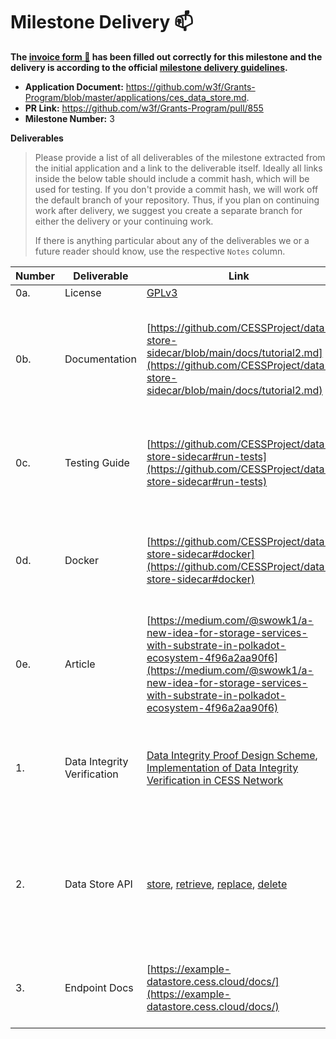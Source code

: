 # Milestone Delivery :mailbox:

**The [invoice form :pencil:](https://docs.google.com/forms/d/e/1FAIpQLSfmNYaoCgrxyhzgoKQ0ynQvnNRoTmgApz9NrMp-hd8mhIiO0A/viewform) has been filled out correctly for this milestone and the delivery is according to the official [milestone delivery guidelines](https://github.com/w3f/Grants-Program/blob/master/docs/milestone-deliverables-guidelines.md).**

- **Application Document:** https://github.com/w3f/Grants-Program/blob/master/applications/ces_data_store.md.
- **PR Link:** https://github.com/w3f/Grants-Program/pull/855
- **Milestone Number:** 3

**Deliverables**

> Please provide a list of all deliverables of the milestone extracted from the initial application and a link to the deliverable itself. Ideally all links inside the below table should include a commit hash, which will be used for testing. If you don't provide a commit hash, we will work off the default branch of your repository. Thus, if you plan on continuing work after delivery, we suggest you create a separate branch for either the delivery or your continuing work.
>
> If there is anything particular about any of the deliverables we or a future reader should know, use the respective `Notes` column.

| Number | Deliverable                 | Link                                                                                                                                                                                                                                                                                                                                                                                                                             | Notes                                                                                                                                |
| ------ | --------------------------- | -------------------------------------------------------------------------------------------------------------------------------------------------------------------------------------------------------------------------------------------------------------------------------------------------------------------------------------------------------------------------------------------------------------------------------- | ------------------------------------------------------------------------------------------------------------------------------------ |
| 0a.    | License                     | [GPLv3](https://github.com/CESSProject/data-store-sidecar/blob/main/LICENSE)                                                                                                                                                                                                                                                                                                                                                     |                                                                                                                                      |
| 0b.    | Documentation               | [https://github.com/CESSProject/data-store-sidecar/blob/main/docs/tutorial2.md](https://github.com/CESSProject/data-store-sidecar/blob/main/docs/tutorial2.md)                                                                                                                                                                                                                                                                   | Basic tutorial that explains how to use data store sidecar to connect to the sample network and storage service of the CESS network. |
| 0c.    | Testing Guide               | [https://github.com/CESSProject/data-store-sidecar#run-tests](https://github.com/CESSProject/data-store-sidecar#run-tests)                                                                                                                                                                                                                                                                                                       | Core functions are covered by unit tests to ensure functionality and robustness.                                                     |
| 0d.    | Docker                      | [https://github.com/CESSProject/data-store-sidecar#docker](https://github.com/CESSProject/data-store-sidecar#docker)                                                                                                                                                                                                                                                                                                             | Provided a Dockerfile(s) that can be used to test all the functionality delivered with this milestone.                               |
| 0e.    | Article                     | [https://medium.com/@swowk1/a-new-idea-for-storage-services-with-substrate-in-polkadot-ecosystem-4f96a2aa90f6](https://medium.com/@swowk1/a-new-idea-for-storage-services-with-substrate-in-polkadot-ecosystem-4f96a2aa90f6)                                                                                                                                                                                                     | Published an article that explains our project's features, implementation, and user guidelines.                                      |
| 1.     | Data Integrity Verification | [Data Integrity Proof Design Scheme](https://github.com/CESSProject/CIPs/blob/main/CIP-2.md), [Implementation of Data Integrity Verification in CESS Network](https://github.com/CESSProject/cess/tree/main/c-pallets/segment-book)                                                                                                                                                                                              | Provided integrity verification for stored data to improve the quality of storage services.                                          |
| 2.     | Data Store API              | [store](https://github.com/CESSProject/data-store-sidecar/blob/main/src/services/store/Store.ts#L449), [retrieve](https://github.com/CESSProject/data-store-sidecar/blob/main/src/services/store/Store.ts#L481), [replace](https://github.com/CESSProject/data-store-sidecar/blob/main/src/services/store/Store.ts#L505), [delete](https://github.com/CESSProject/data-store-sidecar/blob/main/src/services/store/Store.ts#L563) | Added data storage functionality to the data store API, which adapts to existing interactions with Data Store Pallet.                |
| 3.     | Endpoint Docs               | [https://example-datastore.cess.cloud/docs/](https://example-datastore.cess.cloud/docs/)                                                                                                                                                                                                                                                                                                                                         | Provided Endpoint Docs explaining the usage of the all implemented RESTful API.                                                      |
